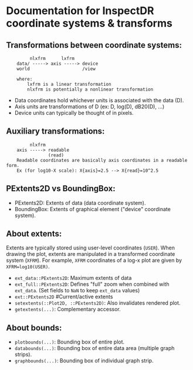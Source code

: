 # Documentation for InspectDR coordinate systems & transforms

## Transformations between coordinate systems:
```
         nlxfrm      lxfrm
	data/ -----> axis -----> device
	world                    /view

	where:
		lxfrm is a linear transformation
		nlxfrm is potentially a nonlinear transformation
```

  - Data coordinates hold whichever units is associated with the data (D).
  - Axis units are transformations of D (ex: D, log(D), dB20(D), ...)
  - Device units can typically be thought of in pixels.

## Auxiliary transformations:
```
	     nlxfrm
	axis -----> readable
                (read)
	Readable coordinates are basically axis coordinates in a readable form.
	Ex (for log10-X scale): X{axis}=2.5 --> X{read}=10^2.5
```

## PExtents2D vs BoundingBox:
  - PExtents2D: Extents of data (data coordinate system).
  - BoundingBox: Extents of graphical element ("device" coordinate system).

## About extents:
Extents are typically stored using user-level coordinates (`USER`).
When drawing the plot, extents are manipulated in a transformed coordinate
system (`XFRM`).  For example, `XFRM` coordinates of a log-x plot are given by
`XFRM=log10(USER)`.

  - `ext_data::PExtents2D`: Maximum extents of data
  - `ext_full::PExtents2D`: Defines "full" zoom when combined with `ext_data`.
(Set fields to `NaN` to keep `ext_data` values)
  - `ext::PExtents2D` #Current/active extents
  - `setextents(::Plot2D, ::PExtents2D)`: Also invalidates rendered plot.
  - `getextents(...)`: Complementary accessor.

## About bounds:
  - `plotbounds(...)`: Bounding box of entire plot.
  - `databounds(...)`: Bounding box of entire data area (multiple graph strips).
  - `graphbounds(...)`: Bounding box of individual graph strip.

